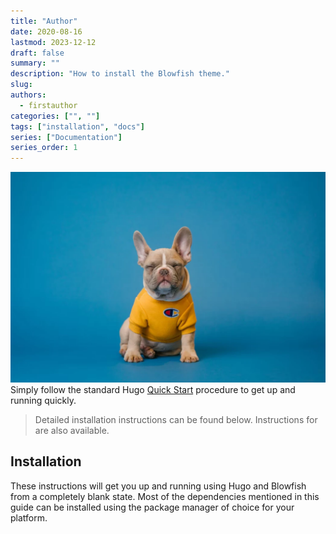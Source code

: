 ```yaml
---
title: "Author"
date: 2020-08-16
lastmod: 2023-12-12
draft: false
summary: ""
description: "How to install the Blowfish theme."
slug: 
authors: 
  - firstauthor
categories: ["", ""]
tags: ["installation", "docs"]
series: ["Documentation"]
series_order: 1
---
```


![hello](dog.webp)
Simply follow the standard Hugo [Quick Start](https://gohugo.io/getting-started/quick-start/) procedure to get up and running quickly.

> Detailed installation instructions can be found below. Instructions for are also available.

## Installation

These instructions will get you up and running using Hugo and Blowfish from a completely blank state. Most of the dependencies mentioned in this guide can be installed using the package manager of choice for your platform.